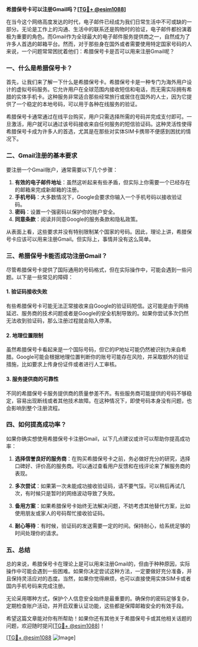 **希腊保号卡可以注册Gmail吗？[[TG💪+ @esim1088](https://t.me/s/esim1088)]**

在当今这个网络高度发达的时代，电子邮件已经成为我们日常生活中不可或缺的一部分。无论是工作上的沟通、生活中的联系还是购物时的验证，电子邮件都扮演着极为重要的角色。而Gmail作为全球最大的电子邮件服务提供商之一，自然成为了许多人首选的邮箱平台。然而，对于那些身在国外或者需要使用特定国家号码的人来说，一个问题常常困扰着他们：希腊保号卡是否可以用来注册Gmail呢？

### 一、什么是希腊保号卡？

首先，让我们来了解一下什么是希腊保号卡。希腊保号卡是一种专门为海外用户设计的虚拟号码服务。它允许用户在全球范围内接收短信和电话，而无需实际拥有希腊的实体手机卡。这种服务非常适合那些经常旅行或居住在国外的人士，因为它提供了一个稳定的本地号码，可以用于各种在线服务的验证。

希腊保号卡通常通过在线平台购买，用户只需选择所需的号码并完成支付即可。一旦激活，用户就可以通过该号码接收来自任何服务的短信验证码。这种灵活性使得希腊保号卡成为许多人的首选，尤其是在那些对实体SIM卡携带不便感到困扰的情况下。

### 二、Gmail注册的基本要求

要注册一个Gmail账户，通常需要以下几个步骤：

1. **有效的电子邮件地址**：虽然这听起来有些矛盾，但实际上你需要一个已经存在的邮箱来完成新邮箱的注册。
2. **手机号码**：大多数情况下，Google会要求你输入一个手机号码以接收验证码。
3. **密码**：设置一个强密码以保护你的账户安全。
4. **同意条款**：阅读并同意Google的服务条款和隐私政策。

从表面上看，这些要求并没有特别限制某个国家的号码。因此，理论上讲，希腊保号卡应该可以用来注册Gmail。但实际上，事情并没有这么简单。

### 三、希腊保号卡能否成功注册Gmail？

尽管希腊保号卡提供了国际通用的号码格式，但在实际操作中，可能会遇到一些问题。以下是一些常见的障碍：

#### 1. 验证码接收失败
有些希腊保号卡可能无法正常接收来自Google的验证码短信。这可能是由于网络延迟、服务商的技术问题或者是Google的安全机制导致的。如果你尝试多次仍然无法收到验证码，那么注册过程就会陷入停滞。

#### 2. 地理位置限制
虽然希腊保号卡看起来是一个国际号码，但它的IP地址可能仍然被识别为来自希腊。Google可能会根据地理位置判断你的账号可能存在风险，并采取额外的验证措施，比如要求上传身份证件或者进行人工审核。

#### 3. 服务提供商的可靠性
不同的希腊保号卡服务提供商的质量参差不齐。有些服务商可能提供的号码不够稳定，容易出现断线或者其他技术故障。在这种情况下，即使号码本身没有问题，也会影响到整个注册流程。

### 四、如何提高成功率？

如果你确实想使用希腊保号卡注册Gmail，以下几点建议或许可以帮助你提高成功率：

1. **选择信誉良好的服务商**：在购买希腊保号卡之前，务必做好充分的研究，选择口碑好、评价高的服务商。可以通过查看用户反馈和在线评论来了解服务商的表现。

2. **多次尝试**：如果第一次未能成功接收验证码，请不要气馁。可以稍后再试几次，有时候只是暂时的网络波动导致了失败。

3. **备用方案**：如果希腊保号卡始终无法解决问题，不妨考虑其他替代方案，比如使用朋友或家人的号码帮忙接收验证码。

4. **耐心等待**：有时候，验证码的发送需要一定的时间。保持耐心，给系统足够的时间处理你的请求。

### 五、总结

总的来说，希腊保号卡在理论上是可以用来注册Gmail的，但由于种种原因，实际操作中可能会遇到一些困难。如果你决定尝试这种方法，一定要做好充分准备，并且保持灵活应对的态度。当然，如果你觉得麻烦，也可以直接使用实体SIM卡或者国内手机号码来完成注册。

无论采用哪种方式，保护个人信息安全始终是最重要的。确保你的密码足够复杂，定期检查账户活动，并开启双重认证功能，这些都是保障邮箱安全的有效手段。

希望这篇文章能对你有所帮助！如果你还有其他关于希腊保号卡或其他相关话题的问题，欢迎随时提问[[TG💪+ @esim1088](https://t.me/s/esim1088)]！

[[TG💪+ @esim1088](https://t.me/s/esim1088) ![Image](https://i.postimg.cc/4NQfJmqS/Snipaste-2025-05-13-00-14-12.png)]